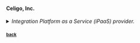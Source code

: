 #### Celigo, Inc.  
<details>
<summary><i>Integration Platform as a Service (iPaaS) provider.</i></summary>

<p><b>Edited copy<b>:</p>  
<img src="..\assets\celigo\celigo-integration-edit-example.png" alt="edited-celigo-copy">

<p><b>Original copy</b> <i>(as of 29 August 2019)</i>:</p>
<img src="..\assets\celigo\celigo-integration-page-example.png" alt="original-celigo-copy">
</details>

<sub>[**back**](../copyedits/README.md)</sub>
